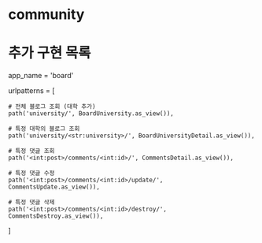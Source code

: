 # community

# 추가 구현 목록

app_name = 'board'

urlpatterns = [

    # 전체 블로그 조회 (대학 추가)
    path('university/', BoardUniversity.as_view()),

    # 특정 대학의 블로그 조회
    path('university/<str:university>/', BoardUniversityDetail.as_view()),

    # 특정 댓글 조회
    path('<int:post>/comments/<int:id>/', CommentsDetail.as_view()),

    # 특정 댓글 수정
    path('<int:post>/comments/<int:id>/update/', CommentsUpdate.as_view()),

    # 특정 댓글 삭제
    path('<int:post>/comments/<int:id>/destroy/', CommentsDestroy.as_view()),
]
